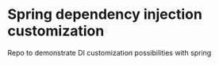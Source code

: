 # Spring dependency injection customization
Repo to demonstrate DI customization possibilities with spring
